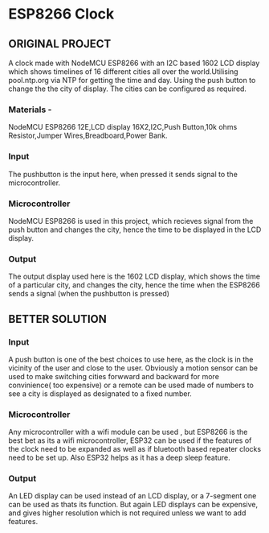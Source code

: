 # ESP8266 Clock
## ORIGINAL PROJECT
A clock made with NodeMCU ESP8266 with an I2C based 1602 LCD display which shows timelines of 16 different cities all over the world.Utilising pool.ntp.org via NTP for getting the time and day. Using the push button to change the the city of display. The cities can be configured as required.

### Materials -

NodeMCU ESP8266 12E,LCD display 16X2,I2C,Push Button,10k ohms Resistor,Jumper Wires,Breadboard,Power Bank.

### Input

The pushbutton is the input here, when pressed it sends signal to the microcontroller.

### Microcontroller

NodeMCU ESP8266 is used in this project, which recieves signal from the push button and changes the city, hence the time to be displayed in the LCD display.

### Output

The output display used here is the 1602 LCD display, which shows the time of a particular city, and changes the city, hence the time when the ESP8266 sends a signal (when the pushbutton is pressed)

## BETTER SOLUTION

### Input 

A push button is one of the best choices to use here, as the clock is in the vicinity of the user and close to the user. Obviously a motion sensor can be used to make switching cities forwward and backward for more convinience( too expensive) or a remote can be used made of numbers to see a city is displayed as designated to a fixed number.

### Microcontroller

Any microcontroller with a wifi module can be used , but ESP8266 is the best bet as its a wifi microcontroller, ESP32 can be used if the features of the clock need to be expanded as well as if bluetooth based repeater clocks need to be set up. Also ESP32 helps as it has a deep sleep feature.

### Output

An LED display can be used instead of an LCD display, or a 7-segment one can be used as thats its function. But again LED displays can be expensive, and gives higher resolution which is not required unless we want to add features.
